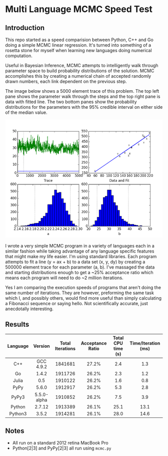 Multi Language MCMC Speed Test
==============================

Introduction
------------

This repo started as a speed comparision between Python, C++ and Go doing a simple MCMC linear regression.
It's turned into something of a rosetta stone for myself when learning new languages doing numerical computation.

Useful in Bayesian Inference, MCMC attempts to intelligently walk through parameter space to build probability distributions of the solution.
MCMC accomplishes this by creating a numerical chain of accepted randomly drawn numbers, each link dependent on the previous step.

The image below shows a 5000 element trace of this problem.
The top left pane shows the parameter walk through the steps and the top right pane is data with fitted line.
The two bottom panes show the probability distributions for the parameters with the 95% credible interval on either side of the median value.

![Sample 5000 element trace](mcmc_sample.png)

I wrote a very simple MCMC program in a variety of languages each in a similar fashion while taking advantage of any language specific features that might make my life easier.
I'm using standard libraries.
Each program attempts to fit a line (y = ax + b) to a data set (x, y, dy) by creating a 500000 element trace for each parameter (a, b).
I've massaged the data and starting distributions enough to get a ~25% acceptance ratio which means each program will need to do ~2 million iterations.

Yes I am comparing the execution speeds of programs that aren't doing the same number of iterations.
They are however, preforming the same task which I, and possibly others, would find more useful than simply calculating a Fibonacci sequence or saying hello.
Not scientifically accurate, just anecdotally interesting.

Results
-------

| Language | Version | Total Iterations | Acceptance Ratio | Total CPU time (s) | Time/Iteration (ms) |
|:---:|:---:|:---:|:---:|:---:|:---:|
| C++ | GCC 4.9.2 | 1841681 | 27.2% | 2.4 | 1.3 |
| Go | 1.4.2 | 1911726 | 26.2% | 2.3 | 1.2 |
| Julia | 0.5 | 1910122 | 26.2% | 1.6 | 0.8 |
| PyPy | 5.6.0 | 1912917 | 26.2% | 5.3 | 2.8 |
| PyPy3 | 5.5.0-alpha | 1910852 | 26.2% | 7.5 | 3.9 |
| Python | 2.7.12 | 1913389 | 26.1% | 25.1 | 13.1 |
| Python3 | 3.5.2 | 1914281 | 26.1% | 28.0 | 14.6 |

Notes
-----

* All run on a standard 2012 retina MacBook Pro
* Python[2|3] and PyPy[2|3] all run using `mcmc.py`
